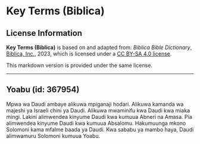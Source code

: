 # Key Terms (Biblica)

## License Information

**Key Terms (Biblica)** is based on and adapted from: _Biblica Bible Dictionary_, [Biblica, Inc.](https://www.biblica.com/), 2023, which is licensed under a [CC BY-SA 4.0 license](https://creativecommons.org/licenses/by-sa/4.0/legalcode.en).

This markdown version is provided under the same license.



--------------------------------

## Yoabu (id: 367954)

Mpwa wa Daudi ambaye alikuwa mpiganaji hodari. Alikuwa kamanda wa majeshi ya Israeli chini ya Daudi. Alikuwa mwaminifu kwa Daudi kwa miaka mingi. Lakini alimwendea kinyume Daudi kwa kumuua Abneri na Amasa. Pia alimwendea kinyume Daudi kwa kumuua Absalomu. Hakumuunga mkono Solomoni kama mfalme baada ya Daudi. Kwa sababu ya mambo haya, Daudi alimwamuru Solomoni kumuua Yoabu.


